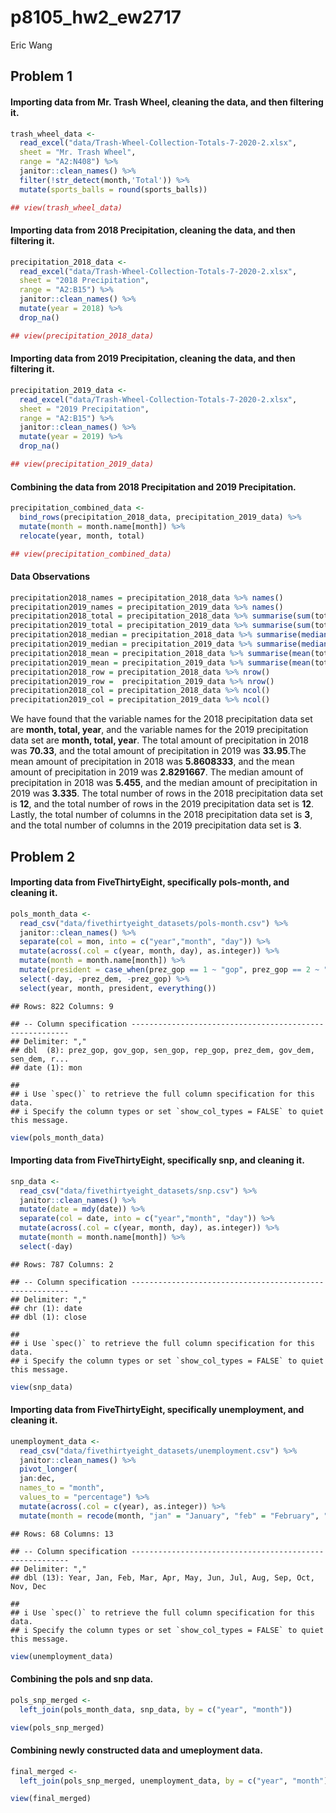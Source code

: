 p8105\_hw2\_ew2717
================
Eric Wang

## Problem 1

#### Importing data from Mr. Trash Wheel, cleaning the data, and then filtering it.

``` r
trash_wheel_data <-
  read_excel("data/Trash-Wheel-Collection-Totals-7-2020-2.xlsx",
  sheet = "Mr. Trash Wheel",
  range = "A2:N408") %>% 
  janitor::clean_names() %>% 
  filter(!str_detect(month,'Total')) %>% 
  mutate(sports_balls = round(sports_balls))

## view(trash_wheel_data)
```

#### Importing data from 2018 Precipitation, cleaning the data, and then filtering it.

``` r
precipitation_2018_data <-
  read_excel("data/Trash-Wheel-Collection-Totals-7-2020-2.xlsx",
  sheet = "2018 Precipitation",
  range = "A2:B15") %>% 
  janitor::clean_names() %>% 
  mutate(year = 2018) %>% 
  drop_na()

## view(precipitation_2018_data)
```

#### Importing data from 2019 Precipitation, cleaning the data, and then filtering it.

``` r
precipitation_2019_data <-
  read_excel("data/Trash-Wheel-Collection-Totals-7-2020-2.xlsx",
  sheet = "2019 Precipitation",
  range = "A2:B15") %>% 
  janitor::clean_names() %>% 
  mutate(year = 2019) %>% 
  drop_na()

## view(precipitation_2019_data)
```

#### Combining the data from 2018 Precipitation and 2019 Precipitation.

``` r
precipitation_combined_data <-
  bind_rows(precipitation_2018_data, precipitation_2019_data) %>% 
  mutate(month = month.name[month]) %>% 
  relocate(year, month, total)

## view(precipitation_combined_data)
```

#### Data Observations

``` r
precipitation2018_names = precipitation_2018_data %>% names()
precipitation2019_names = precipitation_2019_data %>% names()
precipitation2018_total = precipitation_2018_data %>% summarise(sum(total))
precipitation2019_total = precipitation_2019_data %>% summarise(sum(total))
precipitation2018_median = precipitation_2018_data %>% summarise(median(total))
precipitation2019_median = precipitation_2019_data %>% summarise(median(total))
precipitation2018_mean = precipitation_2018_data %>% summarise(mean(total))
precipitation2019_mean = precipitation_2019_data %>% summarise(mean(total))
precipitation2018_row = precipitation_2018_data %>% nrow()
precipitation2019_row =  precipitation_2019_data %>% nrow()
precipitation2018_col = precipitation_2018_data %>% ncol()
precipitation2019_col = precipitation_2019_data %>% ncol()
```

We have found that the variable names for the 2018 precipitation data
set are **month, total, year**, and the variable names for the 2019
precipitation data set are **month, total, year**. The total amount of
precipitation in 2018 was **70.33**, and the total amount of
precipitation in 2019 was **33.95**.The mean amount of precipitation in
2018 was **5.8608333**, and the mean amount of precipitation in 2019 was
**2.8291667**. The median amount of precipitation in 2018 was **5.455**,
and the median amount of precipitation in 2019 was **3.335**. The total
number of rows in the 2018 precipitation data set is **12**, and the
total number of rows in the 2019 precipitation data set is **12**.
Lastly, the total number of columns in the 2018 precipitation data set
is **3**, and the total number of columns in the 2019 precipitation data
set is **3**.

## Problem 2

#### Importing data from FiveThirtyEight, specifically pols-month, and cleaning it.

``` r
pols_month_data <- 
  read_csv("data/fivethirtyeight_datasets/pols-month.csv") %>%
  janitor::clean_names() %>%
  separate(col = mon, into = c("year","month", "day")) %>% 
  mutate(across(.col = c(year, month, day), as.integer)) %>% 
  mutate(month = month.name[month]) %>% 
  mutate(president = case_when(prez_gop == 1 ~ "gop", prez_gop == 2 ~ "gop", prez_dem == 1 ~ "dem")) %>% 
  select(-day, -prez_dem, -prez_gop) %>% 
  select(year, month, president, everything())
```

    ## Rows: 822 Columns: 9

    ## -- Column specification --------------------------------------------------------
    ## Delimiter: ","
    ## dbl  (8): prez_gop, gov_gop, sen_gop, rep_gop, prez_dem, gov_dem, sen_dem, r...
    ## date (1): mon

    ## 
    ## i Use `spec()` to retrieve the full column specification for this data.
    ## i Specify the column types or set `show_col_types = FALSE` to quiet this message.

``` r
view(pols_month_data)
```

#### Importing data from FiveThirtyEight, specifically snp, and cleaning it.

``` r
snp_data <- 
  read_csv("data/fivethirtyeight_datasets/snp.csv") %>%
  janitor::clean_names() %>% 
  mutate(date = mdy(date)) %>% 
  separate(col = date, into = c("year","month", "day")) %>% 
  mutate(across(.col = c(year, month, day), as.integer)) %>% 
  mutate(month = month.name[month]) %>% 
  select(-day)
```

    ## Rows: 787 Columns: 2

    ## -- Column specification --------------------------------------------------------
    ## Delimiter: ","
    ## chr (1): date
    ## dbl (1): close

    ## 
    ## i Use `spec()` to retrieve the full column specification for this data.
    ## i Specify the column types or set `show_col_types = FALSE` to quiet this message.

``` r
view(snp_data)
```

#### Importing data from FiveThirtyEight, specifically unemployment, and cleaning it.

``` r
unemployment_data <- 
  read_csv("data/fivethirtyeight_datasets/unemployment.csv") %>%
  janitor::clean_names() %>%
  pivot_longer(
  jan:dec,
  names_to = "month", 
  values_to = "percentage") %>% 
  mutate(across(.col = c(year), as.integer)) %>% 
  mutate(month = recode(month, "jan" = "January", "feb" = "February", "mar" = "March", "apr" = "April", "may" = "May", "jun" = "June", "jul" = "July", "aug" = "August", "sep" = "September", "oct" = "October", "nov" = "November", "dec" = "December"))
```

    ## Rows: 68 Columns: 13

    ## -- Column specification --------------------------------------------------------
    ## Delimiter: ","
    ## dbl (13): Year, Jan, Feb, Mar, Apr, May, Jun, Jul, Aug, Sep, Oct, Nov, Dec

    ## 
    ## i Use `spec()` to retrieve the full column specification for this data.
    ## i Specify the column types or set `show_col_types = FALSE` to quiet this message.

``` r
view(unemployment_data)
```

#### Combining the pols and snp data.

``` r
pols_snp_merged <-
  left_join(pols_month_data, snp_data, by = c("year", "month"))

view(pols_snp_merged)
```

#### Combining newly constructed data and umeployment data.

``` r
final_merged <-
  left_join(pols_snp_merged, unemployment_data, by = c("year", "month"))

view(final_merged)
```
